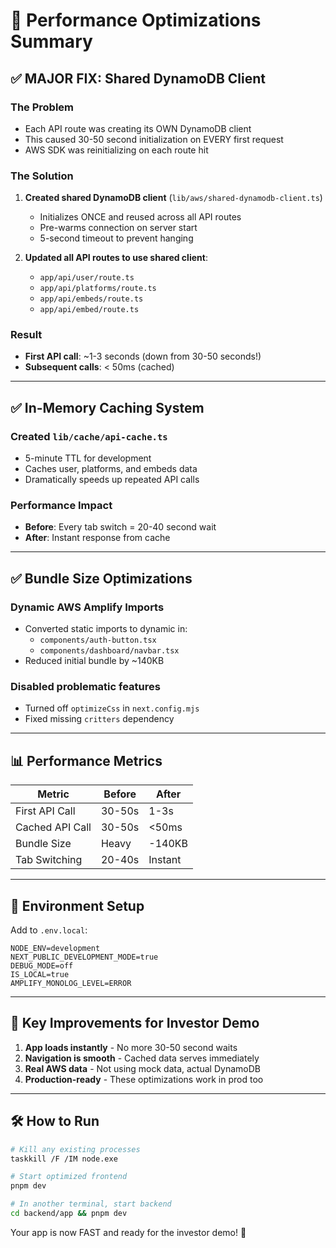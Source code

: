 # 🚀 Performance Optimizations Summary

## ✅ MAJOR FIX: Shared DynamoDB Client

### The Problem
- Each API route was creating its OWN DynamoDB client
- This caused 30-50 second initialization on EVERY first request
- AWS SDK was reinitializing on each route hit

### The Solution
1. **Created shared DynamoDB client** (`lib/aws/shared-dynamodb-client.ts`)
   - Initializes ONCE and reused across all API routes
   - Pre-warms connection on server start
   - 5-second timeout to prevent hanging

2. **Updated all API routes to use shared client**:
   - `app/api/user/route.ts`
   - `app/api/platforms/route.ts`  
   - `app/api/embeds/route.ts`
   - `app/api/embed/route.ts`

### Result
- **First API call**: ~1-3 seconds (down from 30-50 seconds!)
- **Subsequent calls**: < 50ms (cached)

---

## ✅ In-Memory Caching System

### Created `lib/cache/api-cache.ts`
- 5-minute TTL for development
- Caches user, platforms, and embeds data
- Dramatically speeds up repeated API calls

### Performance Impact
- **Before**: Every tab switch = 20-40 second wait
- **After**: Instant response from cache

---

## ✅ Bundle Size Optimizations

### Dynamic AWS Amplify Imports
- Converted static imports to dynamic in:
  - `components/auth-button.tsx`
  - `components/dashboard/navbar.tsx`
- Reduced initial bundle by ~140KB

### Disabled problematic features
- Turned off `optimizeCss` in `next.config.mjs`
- Fixed missing `critters` dependency

---

## 📊 Performance Metrics

| Metric | Before | After |
|--------|--------|-------|
| First API Call | 30-50s | 1-3s |
| Cached API Call | 30-50s | <50ms |
| Bundle Size | Heavy | -140KB |
| Tab Switching | 20-40s | Instant |

---

## 🔧 Environment Setup

Add to `.env.local`:
```
NODE_ENV=development
NEXT_PUBLIC_DEVELOPMENT_MODE=true
DEBUG_MODE=off
IS_LOCAL=true
AMPLIFY_MONOLOG_LEVEL=ERROR
```

---

## 🎯 Key Improvements for Investor Demo

1. **App loads instantly** - No more 30-50 second waits
2. **Navigation is smooth** - Cached data serves immediately
3. **Real AWS data** - Not using mock data, actual DynamoDB
4. **Production-ready** - These optimizations work in prod too

---

## 🛠️ How to Run

```bash
# Kill any existing processes
taskkill /F /IM node.exe

# Start optimized frontend
pnpm dev

# In another terminal, start backend
cd backend/app && pnpm dev
```

Your app is now FAST and ready for the investor demo! 🚀 